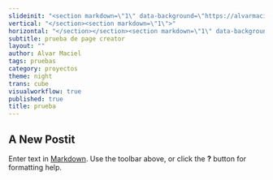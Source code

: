 ```yaml
---
slideinit: "<section markdown=\"1\" data-background=\"https://alvarmaciel.github.io/quintogrado/img/slidebackground.png\"><section markdown=\"1\">"
vertical: "</section><section markdown=\"1\">"
horizontal: "</section></section><section markdown=\"1\" data-background=\"https://alvarmaciel.github.io/quintogrado/img/slidebackground.png\"><section markdown=\"1\">"
subtitle: prueba de page creator
layout: ""
author: Alvar Maciel
tags: pruebas
category: proyectos
theme: night
trans: cube
visualworkflow: true
published: true
title: prueba
---
```



## A New Postit

Enter text in [Markdown](http://daringfireball.net/projects/markdown/). Use the toolbar above, or click the **?** button for formatting help.



